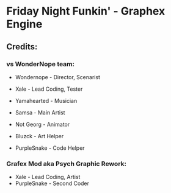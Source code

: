 # Friday Night Funkin' - Graphex Engine

## Credits:
### vs WonderNope team:
* Wondernope - Director, Scenarist
* Xale - Lead Coding, Tester
* Yamahearted - Musician
* Samsa - Main Artist
* Not Georg - Animator

* Bluzck - Art Helper
* PurpleSnake - Code Helper

### Grafex Mod aka Psych Graphic Rework:
* Xale - Lead Coding, Artist
* PurpleSnake - Second Coder
